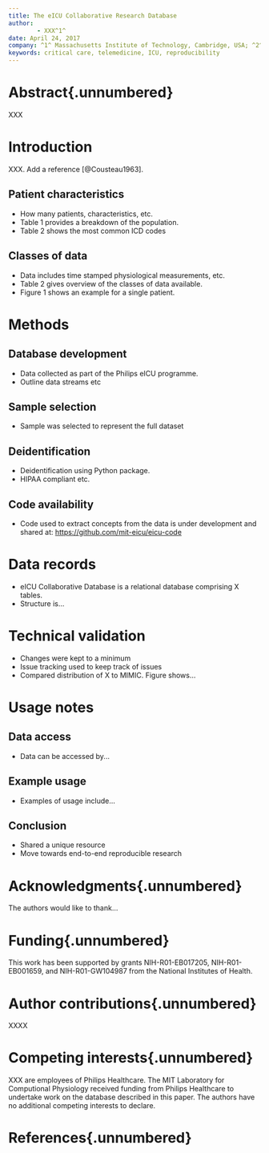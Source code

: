 ```yaml
---
title: The eICU Collaborative Research Database
author:
        - XXX^1^
date: April 24, 2017
company: ^1^ Massachusetts Institute of Technology, Cambridge, USA; ^2^ Philips Healthcare, Baltimore, MD, USA.  
keywords: critical care, telemedicine, ICU, reproducibility
---
```


<!-- The title should ideally be fewer than 120 characters, with a clear indication of the biological system under investigation (if appropriate), and should avoid abbreviations and unfamiliar acronyms if possible. Please note that two-part titles – e.g. “What goes up must come down: Oscillations in transcriptional networks” – are not permitted for research papers. -->

<!--
**One Sentence Summary:** We have released an open source library of
concepts related to critical illness derived from a publicly available
database to accelerate research.
-->

<!--
The abstract should be fewer than 150 words and should not contain subheadings. It should provide a clear, measured, and concise summary of the work. If the biological system (species names or broader taxonomic groups if appropriate) is not mentioned in the title, it must be included in the abstract.
-->

# Abstract{.unnumbered}

XXX

# Introduction

XXX. Add a reference [@Cousteau1963].

## Patient characteristics

- How many patients, characteristics, etc.
- Table 1 provides a breakdown of the population.
- Table 2 shows the most common ICD codes

## Classes of data

- Data includes time stamped physiological measurements, etc. 
- Table 2 gives overview of the classes of data available.
- Figure 1 shows an example for a single patient.

# Methods

## Database development

- Data collected as part of the Philips eICU programme.
- Outline data streams etc

## Sample selection

- Sample was selected to represent the full dataset

## Deidentification

- Deidentification using Python package.
- HIPAA compliant etc.

## Code availability

- Code used to extract concepts from the data is under development and shared at: https://github.com/mit-eicu/eicu-code

# Data records

- eICU Collaborative Database is a relational database comprising X tables.
- Structure is...

# Technical validation

- Changes were kept to a minimum
- Issue tracking used to keep track of issues 
- Compared distribution of X to MIMIC. Figure shows...

# Usage notes

## Data access

- Data can be accessed by...

## Example usage

- Examples of usage include...

## Conclusion

- Shared a unique resource
- Move towards end-to-end reproducible research

# Acknowledgments{.unnumbered}

The authors would like to thank...

# Funding{.unnumbered}

This work has been supported by grants NIH-R01-EB017205, NIH-R01-EB001659, and NIH-R01-GW104987 from the National Institutes of Health.

# Author contributions{.unnumbered}

XXXX

# Competing interests{.unnumbered}

XXX are employees of Philips Healthcare. The MIT Laboratory for Computional Physiology received funding from Philips Healthcare to undertake work on the database described in this paper. The authors have no additional competing interests to declare.

# References{.unnumbered}
